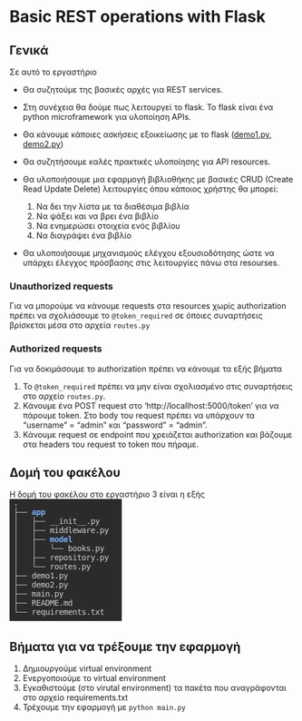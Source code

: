 # Basic REST operations with Flask

## Γενικά

Σε  αυτό το εργαστήριο
- Θα συζητούμε της βασικές αρχές για REST services.
- Στη συνέχεια θα δούμε πως λειτουργεί το flask. Το flask είναι ένα python microframework για υλοποίηση APIs.
- Θα κάνουμε κάποιες ασκήσεις εξοικείωσης με το flask ([demo1.py](./demo1.py), [demo2.py](./demo2.py))
- Θα συζητήσουμε καλές πρακτικές υλοποίησης για API resources.
- Θα υλοποιήσουμε μια εφαρμογή βιβλιοθήκης με βασικές CRUD (Create Read Update Delete) λειτουργίες όπου κάποιος χρήστης θα μπορεί:
  1. Να δει την λίστα με τα διαθέσιμα βιβλία
  2. Να ψάξει και να βρει ένα βιβλίο
  3. Να ενημερώσει στοιχεία ενός βιβλίου
  4. Να διαγράψει ένα βιβλίο

- Θα υλοποιήσουμε μηχανισμούς ελέγχου εξουσιοδότησης ώστε να υπάρχει έλεγχος πρόσβασης στις λειτουργίες πάνω στα resourses.

### Unauthorized requests

 Για να μπορούμε να κάνουμε requests στα resources χωρίς authorization πρέπει να σχολιάσουμε το `@token_required` σε όποιες συναρτήσεις βρίσκεται μέσα στο αρχεία `routes.py`

### Authorized requests

Για να δοκιμάσουμε το authorization πρέπει να κάνουμε τα εξής βήματα
1. Το `@token_required` πρέπει να μην είναι σχολιασμένο στις συναρτήσεις στο αρχείο `routes.py`.
2. Κάνουμε ένα POST request στο ‘http://locallhost:5000/token’ για να πάρουμε token. Στο body του request πρέπει να υπάρχουν τα “username” = “admin” και “password” = “admin”.
3. Κάνουμε request σε endpoint που χρειάζεται authorization και βάζουμε στα headers του request το token που πήραμε.

## Δομή του φακέλου

Η δομή του φακέλου στο εργαστήριο 3 είναι η εξής
![alt text](image.png)


## Βήματα για να τρέξουμε την εφαρμογή

1. Δημιουργούμε virtual environment
2. Ενεργοποιούμε το virtual environment
3. Εγκαθιστούμε (στο virutal environment) τα πακέτα που αναγράφονται στο αρχείο requirements.txt
4. Τρέχουμε την εφαρμογή με `python main.py`
